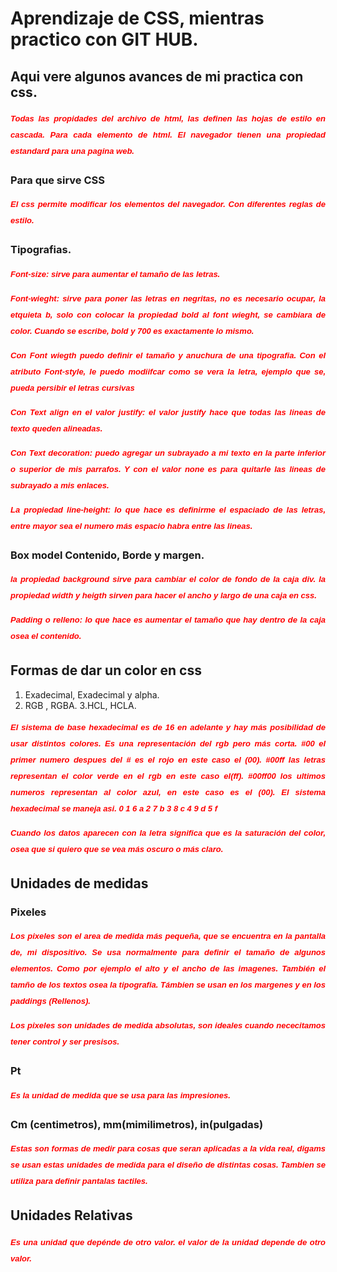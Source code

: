 # Aprendizaje de CSS, mientras practico con GIT HUB.

## Aqui vere algunos avances de mi practica con css.
Todas las propidades del archivo de html, las definen las hojas de estilo en cascada.
Para cada elemento de html. El navegador tienen una propiedad estandard para una pagina 
web.

### Para que sirve CSS
El css permite modificar los elementos del navegador. Con diferentes reglas de estilo.

### Tipografias.
Font-size: sirve para aumentar el tamaño de las letras.

Font-wieght: sirve para poner las letras en negritas, no es necesario ocupar, la etquieta b,
solo con colocar la propiedad bold al font wieght, se cambiara de color.
Cuando se escribe, bold y 700 es exactamente lo mismo. 

<style>
p{
  color: red;
  font-family: sans-serif;
  font-size: 13px;
  font-weight:bolder;
  font-style:oblique 40deg;
  text-align: justify;
  text-decoration: none;
    line-height: 2;
}
</style>
Con Font wiegth puedo definir el tamaño y anuchura de una tipografia.
Con el atributo Font-style, le puedo modiifcar como se vera la letra, ejemplo que se,
pueda persibir el letras <i> cursivas </i>

Con Text align en el valor justify: el valor justify hace que todas las lineas de texto queden alineadas.

Con Text decoration: puedo agregar un subrayado a mi texto en la parte inferior o superior de mis parrafos.
Y con el valor none es para quitarle las lineas de subrayado a mis enlaces.

La propiedad line-height: lo que hace es definirme el espaciado de las letras, entre mayor sea el numero más espacio habra entre las lineas.

### Box model  Contenido, Borde y margen.

la propiedad background sirve para cambiar el color de fondo de la caja div.
la propiedad width y heigth sirven para hacer el ancho y largo de una caja en css.

Padding o relleno: lo que hace es aumentar el tamaño que hay dentro de la caja osea el contenido.

## Formas de dar un color en css

1. Exadecimal, Exadecimal y alpha.
2. RGB , RGBA.
3.HCL, HCLA.

El sistema de base hexadecimal es de 16 en adelante y hay más posibilidad de usar distintos colores.
Es una representación del rgb pero más corta.
#00 el primer numero despues del # es el rojo en este caso el (00).
#00ff las letras representan el color verde en el rgb en este caso el(ff).
#00ff00 los ultimos numeros representan al color azul, en este caso es el (00).
El sistema hexadecimal se maneja asi.
0
1 6 a
2 7 b
3 8 c
4 9 d
5   f

Cuando los datos aparecen con la letra significa que es la saturación del color,
osea que si quiero que se vea más oscuro o más claro.

## Unidades de medidas 

### Pixeles
Los pixeles son el area de medida más pequeña, que se encuentra en la pantalla de,
mi dispositivo. Se usa normalmente para definir el tamaño de algunos elementos. 
Como por ejemplo el alto y el ancho de las imagenes. También el tamño de los textos osea la tipografia. Támbien se usan en los margenes y en los paddings (Rellenos).

Los pixeles son unidades de medida absolutas, son ideales cuando nececitamos tener control y ser presisos. 

### Pt
Es la unidad de medida que se usa para las impresiones. 

### Cm (centimetros), mm(mimilimetros), in(pulgadas) 
Estas son formas de medir para cosas que seran aplicadas a la vida real, digams se usan estas unidades de medida para el diseño de distintas cosas.
Tambien se utiliza para definir pantalas tactiles.

## Unidades Relativas 
Es una unidad que depénde de otro valor.
el valor de la unidad depende de otro valor. 